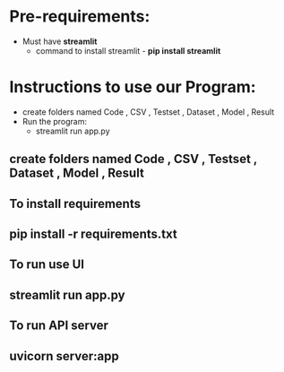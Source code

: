 # Pre-requirements:
* Must have **streamlit**
  * command to install streamlit - **pip install streamlit**
# Instructions to use our Program:
* create folders named Code , CSV , Testset , Dataset , Model , Result
* Run the program:
  * streamlit run app.py
## create folders named Code , CSV , Testset , Dataset , Model , Result
## To install requirements
## pip install -r requirements.txt
## To run use UI
## streamlit run app.py
## To run API server
## uvicorn server:app
